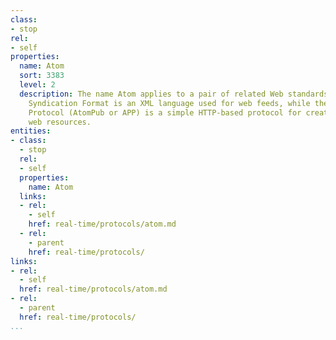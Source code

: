 ```yaml
---
class:
- stop
rel:
- self
properties:
  name: Atom
  sort: 3383
  level: 2
  description: The name Atom applies to a pair of related Web standards. The Atom
    Syndication Format is an XML language used for web feeds, while the Atom Publishing
    Protocol (AtomPub or APP) is a simple HTTP-based protocol for creating and updating
    web resources.
entities:
- class:
  - stop
  rel:
  - self
  properties:
    name: Atom
  links:
  - rel:
    - self
    href: real-time/protocols/atom.md
  - rel:
    - parent
    href: real-time/protocols/
links:
- rel:
  - self
  href: real-time/protocols/atom.md
- rel:
  - parent
  href: real-time/protocols/
...
```

